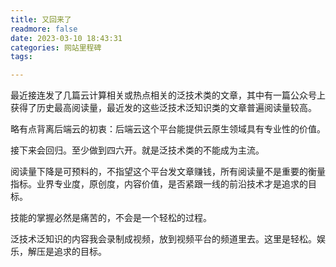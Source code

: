 ```yaml
---
title: 又回来了
readmore: false
date: 2023-03-10 18:43:31
categories: 网站里程碑
tags:

---
```


最近接连发了几篇云计算相关或热点相关的泛技术类的文章，其中有一篇公众号上获得了历史最高阅读量，最近发的这些泛技术泛知识类的文章普遍阅读量较高。

略有点背离后端云的初衷：后端云这个平台能提供云原生领域具有专业性的价值。

接下来会回归。至少做到四六开。就是泛技术类的不能成为主流。

阅读量下降是可预料的，不指望这个平台发文章赚钱，所有阅读量不是重要的衡量指标。业界专业度，原创度，内容价值，是否紧跟一线的前沿技术才是追求的目标。

技能的掌握必然是痛苦的，不会是一个轻松的过程。

泛技术泛知识的内容我会录制成视频，放到视频平台的频道里去。这里是轻松。娱乐，解压是追求的目标。